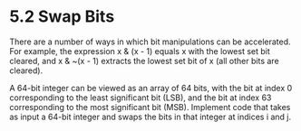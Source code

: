 # 5.2 Swap Bits
There are a number of ways in which bit manipulations can be accelerated.  For example, the expression x & (x - 1)
equals x with the lowest set bit cleared, and x & ~(x - 1) extracts the lowest set bit of x (all other bits are
cleared).

A 64-bit integer can be viewed as an array of 64 bits, with the bit at index 0 corresponding to the least significant
bit (LSB), and the bit at index 63 corresponding to the most significant bit (MSB).  Implement code that takes as input
a 64-bit integer and swaps the bits in that integer at indices i and j.